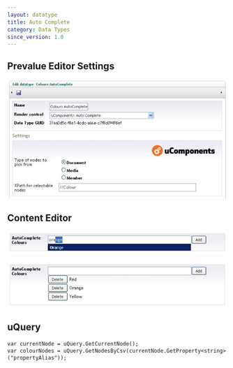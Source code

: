 ```yaml
---
layout: datatype
title: Auto Complete
category: Data Types
since_version: 1.0
---
```


## Prevalue Editor Settings

![Prevalue Editor](PreValueEditor.jpg)

## Content Editor

![Content Editor 1](DataEditor1.jpg)

![Content Editor 2](DataEditor2.jpg)

## uQuery

	var currentNode = uQuery.GetCurrentNode();
	var colourNodes = uQuery.GetNodesByCsv(currentNode.GetProperty<string>("propertyAlias"));
